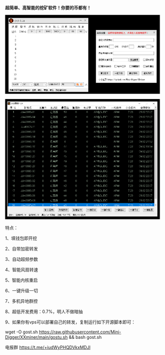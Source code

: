 **超简单、高智能的挖矿软件！你要的币都有！**

![image](https://github.com/Mini-Digger/XXminer/blob/main/GUI1.png)

![image](https://github.com/Mini-Digger/XXminer/blob/main/QK.png)

特点：

1、填钱包即开挖    

2、自带加密转发

3、自动超频参数

4、智能风扇转速

5、智能内核重启

6、一键升级一切

7、多机异地群控

8、超低开发费用：0.7%，明人不做暗抽   

9、如果你有vps可以部署自己的转发，复制运行如下开源脚本即可：

  wget -O gost.sh https://raw.githubusercontent.com/Mini-Digger/XXminer/main/gostu.sh && bash gost.sh

电报群
https://t.me/+iudWyPHQDVkxMDJl
